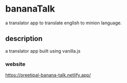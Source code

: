 # bananaTalk
a translator app to translate english to minion language.
## description
a translator app built using vanilla.js
### website
https://preetipal-banana-talk.netlify.app/
